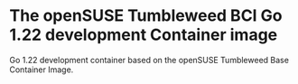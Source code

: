 # The openSUSE Tumbleweed BCI Go 1.22 development Container image

Go 1.22 development container based on the openSUSE Tumbleweed Base Container Image.
